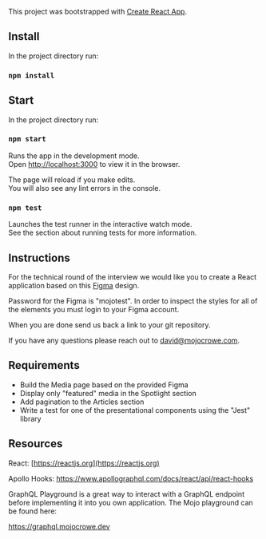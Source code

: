 This project was bootstrapped with [Create React App](https://github.com/facebook/create-react-app).

## Install

In the project directory run:

### `npm install`

## Start

In the project directory run:

### `npm start`

Runs the app in the development mode.<br />
Open [http://localhost:3000](http://localhost:3000) to view it in the browser.

The page will reload if you make edits.<br />
You will also see any lint errors in the console.

### `npm test`

Launches the test runner in the interactive watch mode.<br />
See the section about running tests for more information.

## Instructions

For the technical round of the interview we would like you to create a React application based on this [Figma](https://www.figma.com/file/e8jMjJyRDy1DgKd7igO5JT/Tech-challenges?node-id=34%3A1176) design.

Password for the Figma is "mojotest". In order to inspect the styles for all of the elements you must login to your Figma account.

When you are done send us back a link to your git repository.

If you have any questions please reach out to david@mojocrowe.com.

## Requirements

- Build the Media page based on the provided Figma
- Display only "featured" media in the Spotlight section
- Add pagination to the Articles section
- Write a test for one of the presentational components using the "Jest" library

## Resources

React: [https://reactjs.org](https://reactjs.org)

Apollo Hooks: https://www.apollographql.com/docs/react/api/react-hooks

GraphQL Playground is a great way to interact with a GraphQL endpoint before implementing it into you own application. The Mojo playground can be found here:

https://graphql.mojocrowe.dev
